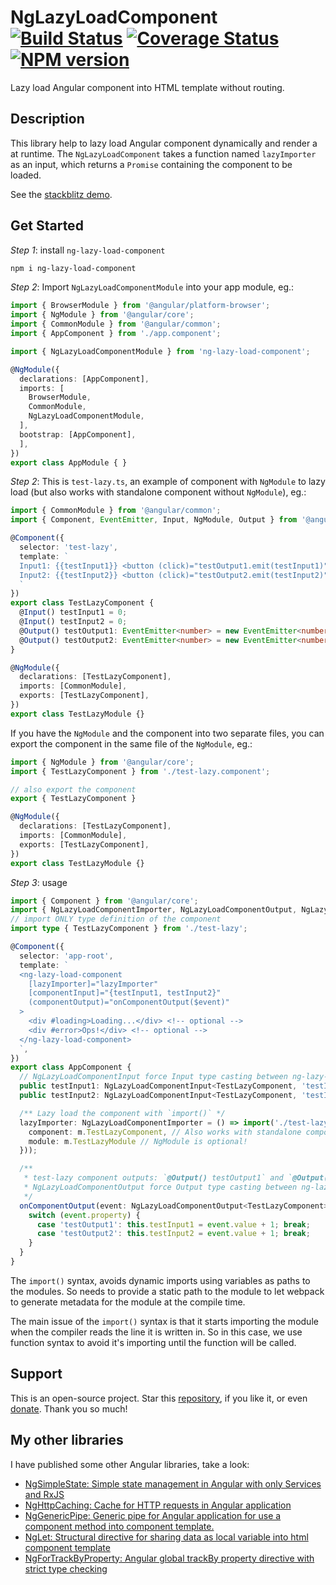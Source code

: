 # NgLazyLoadComponent [![Build Status](https://app.travis-ci.com/nigrosimone/ng-lazy-load-component.svg?branch=main)](https://app.travis-ci.com/nigrosimone/ng-lazy-load-component) [![Coverage Status](https://coveralls.io/repos/github/nigrosimone/ng-lazy-load-component/badge.svg?branch=main)](https://coveralls.io/github/nigrosimone/ng-lazy-load-component?branch=main) [![NPM version](https://img.shields.io/npm/v/ng-lazy-load-component.svg)](https://www.npmjs.com/package/ng-lazy-load-component)

Lazy load Angular component into HTML template without routing.

## Description

This library help to lazy load Angular component dynamically and render a at runtime. The `NgLazyLoadComponent` takes a function named `lazyImporter` as an input, which returns a `Promise` containing the component to be loaded.

See the [stackblitz demo](https://stackblitz.com/edit/demo-ng-lazy-load-component?file=src%2Fapp%2Fapp.component.ts).


## Get Started

*Step 1*: install `ng-lazy-load-component`

```bash
npm i ng-lazy-load-component
```

*Step 2*: Import `NgLazyLoadComponentModule` into your app module, eg.:

```ts
import { BrowserModule } from '@angular/platform-browser';
import { NgModule } from '@angular/core';
import { CommonModule } from '@angular/common';
import { AppComponent } from './app.component';

import { NgLazyLoadComponentModule } from 'ng-lazy-load-component';

@NgModule({
  declarations: [AppComponent],
  imports: [
    BrowserModule,
    CommonModule,
    NgLazyLoadComponentModule,
  ],
  bootstrap: [AppComponent],
  ],
})
export class AppModule { }
```

*Step 2*: This is `test-lazy.ts`, an example of component with `NgModule` to lazy load (but also works with standalone component without `NgModule`), eg.:

```ts
import { CommonModule } from '@angular/common';
import { Component, EventEmitter, Input, NgModule, Output } from '@angular/core';

@Component({
  selector: 'test-lazy',
  template: `
  Input1: {{testInput1}} <button (click)="testOutput1.emit(testInput1)">Output1</button><br />
  Input2: {{testInput2}} <button (click)="testOutput2.emit(testInput2)">Output2</button>
  `
})
export class TestLazyComponent {
  @Input() testInput1 = 0;
  @Input() testInput2 = 0;
  @Output() testOutput1: EventEmitter<number> = new EventEmitter<number>();
  @Output() testOutput2: EventEmitter<number> = new EventEmitter<number>();
}

@NgModule({
  declarations: [TestLazyComponent],
  imports: [CommonModule],
  exports: [TestLazyComponent],
})
export class TestLazyModule {}
```

If you have the `NgModule` and the component into two separate files, you can export the component in the same file of the `NgModule`, eg.:

```ts
import { NgModule } from '@angular/core';
import { TestLazyComponent } from './test-lazy.component';

// also export the component
export { TestLazyComponent }

@NgModule({
  declarations: [TestLazyComponent],
  imports: [CommonModule],
  exports: [TestLazyComponent],
})
export class TestLazyModule {}
```

*Step 3*: usage

```ts
import { Component } from '@angular/core';
import { NgLazyLoadComponentImporter, NgLazyLoadComponentOutput, NgLazyLoadComponentInput } from 'ng-lazy-load-component';
// import ONLY type definition of the component
import type { TestLazyComponent } from './test-lazy';

@Component({
  selector: 'app-root',
  template: `
  <ng-lazy-load-component 
    [lazyImporter]="lazyImporter" 
    [componentInput]="{testInput1, testInput2}" 
    (componentOutput)="onComponentOutput($event)"
  >
    <div #loading>Loading...</div> <!-- optional -->
    <div #error>Ops!</div> <!-- optional -->
  </ng-lazy-load-component>
  `,
})
export class AppComponent {
  // NgLazyLoadComponentInput force Input type casting between ng-lazy-load-component and lazy loaded component
  public testInput1: NgLazyLoadComponentInput<TestLazyComponent, 'testInput1'> = 0; // bind with test-lazy component `@Input() testInput1`
  public testInput2: NgLazyLoadComponentInput<TestLazyComponent, 'testInput2'> = 0; // bind with test-lazy component `@Input() testInput2`

  /** Lazy load the component with `import()` */
  lazyImporter: NgLazyLoadComponentImporter = () => import('./test-lazy').then((m) => ({
    component: m.TestLazyComponent, // Also works with standalone component
    module: m.TestLazyModule // NgModule is optional!
  }));

  /** 
   * test-lazy component outputs: `@Output() testOutput1` and `@Output() testOutput2` 
   * NgLazyLoadComponentOutput force Output type casting between ng-lazy-load-component and lazy loaded component
   */
  onComponentOutput(event: NgLazyLoadComponentOutput<TestLazyComponent>) {
    switch (event.property) {
      case 'testOutput1': this.testInput1 = event.value + 1; break;
      case 'testOutput2': this.testInput2 = event.value + 1; break;
    }
  }
}
```

The `import()` syntax, avoids dynamic imports using variables as paths to the modules. So needs to provide a static path to the module to let webpack to generate metadata for the module at the compile time.

The main issue of the `import()` syntax is that it starts importing the module when the compiler reads the line it is written in. So in this case, we use function syntax to avoid it's importing until the function will be called.

## Support

This is an open-source project. Star this [repository](https://github.com/nigrosimone/ng-lazy-load-component), if you like it, or even [donate](https://www.paypal.com/paypalme/snwp). Thank you so much! 

## My other libraries

I have published some other Angular libraries, take a look:

 - [NgSimpleState: Simple state management in Angular with only Services and RxJS](https://www.npmjs.com/package/ng-simple-state)
 - [NgHttpCaching: Cache for HTTP requests in Angular application](https://www.npmjs.com/package/ng-http-caching)
 - [NgGenericPipe: Generic pipe for Angular application for use a component method into component template.](https://www.npmjs.com/package/ng-generic-pipe)
 - [NgLet: Structural directive for sharing data as local variable into html component template](https://www.npmjs.com/package/ng-let)
 - [NgForTrackByProperty: Angular global trackBy property directive with strict type checking](https://www.npmjs.com/package/ng-for-track-by-property)
